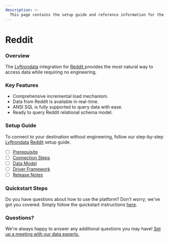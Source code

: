 ```yaml
---
description: >-
  This page contains the setup guide and reference information for the Reddit source connector.
---
```


# Reddit

### Overview

The [Lyftrondata](https://www.lyftrondata.com/) integration for [Reddit](https://www.lyftrondata.com/integration/reddit/)[ ](https://www.lyftrondata.com/integration/reddit/)provides the most natural way to access data while requiring no engineering.

### Key Features

* Comprehensive incremental load mechanism.
* Data from Reddit is available in real-time.&#x20;
* ANSI SQL is fully supported to query data with ease.
* Ready to query Reddit relational schema model.

### Setup Guide

To connect to your destination without engineering, follow our step-by-step [Lyftrondata](https://www.lyftrondata.com/)  [Reddit](https://www.lyftrondata.com/integration/reddit/) setup guide.

* [ ] [Prerequisite](../../marketing-analytics/reddit/prerequisite.md)
* [ ] [Connection Steps](../../marketing-analytics/reddit/connection-steps.md)
* [ ] [Data Model](../../marketing-analytics/reddit/data-model/)
* [ ] [Driver Framework](../../marketing-analytics/reddit/driver-framework/)
* [ ] [Release Notes](../../marketing-analytics/reddit/release-notes.md)

### Quickstart Steps

Do you have questions about how to use the platform? Don't worry; we've got you covered. Simply follow the quickstart instructions [here](../../../quickstart-steps.md).

### Questions? <a href="#questions" id="questions"></a>

We're always happy to answer any additional questions you may have! [Set up a meeting with our data experts.](https://www.lyftrondata.com/book-a-meeting/)


